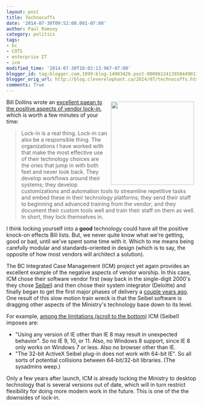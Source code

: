 ```yaml
---
layout: post
title: Technocuffs
date: '2014-07-30T09:52:00.001-07:00'
author: Paul Ramsey
category: politics
tags:
- bc
- COTS
- enterprise IT
- icm
modified_time: '2014-07-30T10:02:13.967-07:00'
blogger_id: tag:blogger.com,1999:blog-14903426.post-8008612413950449017
blogger_orig_url: http://blog.cleverelephant.ca/2014/07/technocuffs.html
comments: True
---
```


<img src="http://upload.wikimedia.org/wikipedia/commons/e/e3/Police_handcuffs_alt.jpg" width=220 style="float:right; padding:7px;"/><p>Bill Dollins wrote an [excellent paean to the positive aspects of vendor lock-in](http://blog.geomusings.com/2014/07/24/lock-in/), which is worth a few minutes of your time:
    
> Lock-in is a real thing. Lock-in can also be a responsible thing. The organizations I have worked with that make the most effective use of their technology choices are the ones that jump in with both feet and never look back. They develop workflows around their systems; they develop customizations and automation tools to streamline repetitive tasks and embed these in their technology platforms; they send their staff to beginning and advanced training from the vendor; and they document their custom tools well and train their staff on them as well. In short, they lock themselves in.

I think locking yourself into a **good** technology could have all the positive knock-on effects Bill lists. But, we never quite know what we're getting, good or bad, until we've spent some time with it. Which to me means being carefully modular and standards-oriented in design (which is to say, the opposite of how most vendors will architect a solution).

The BC Integrated Case Management (ICM) project yet again provides an excellent example of the negative aspects of vendor worship. In this case, ICM chose their software vendor first (way back in the single-digit 2000's they chose [Seibel](http://www.destinationcrm.com/Articles/Columns-Departments/Customer-Centricity/The-Siebel-Effect-And-Its-Survivors-68077.aspx)) and then chose their system integrator (Deloitte) and finally began to get the first major phases of delivery a [couple years ago](http://www.newsroom.gov.bc.ca/2012/03/province-launches-phase-2-of-integrated-case-management.html). One result of this slow motion train wreck is that the Seibel software is dragging other aspects of the Ministry's technology base down to its level. 

For example, [among the limitations (scroll to the bottom)](http://docs.openinfo.gov.bc.ca/D41428714A_Response_Package_CTZ-2014-00130.PDF) ICM (Seibel) imposes are:

* "Using any version of IE other than IE 8 may result in unexpected behavior". So no IE 9, 10, or 11. Also, no Windows 8 support, since IE 8 only works on Windows 7 or less. Also no browser other than IE.
* "The 32-bit ActiveX Seibel plug-in does not work with 64-bit IE". So all sorts of potential collisions between 64-bit/32-bit libraries. (The sysadmins weep.)

Only a few years after launch, ICM is already locking the Ministry to desktop technology that is several versions out of date, which will in turn restrict flexibility for doing more modern work in the future. This is one of the the downsides of lock-in.